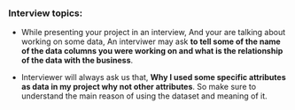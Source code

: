 ### Interview topics:
- While presenting your project in an interview, And your are talking about working on some data, An interviwer may ask **to tell some of the name of the data columns you were working on and what is the relationship of the data with the business**.

- Interviewer will always ask us that, **Why I used some specific attributes as data in my project why not other attributes**. So make sure to understand the main reason of using the dataset and meaning of it.
